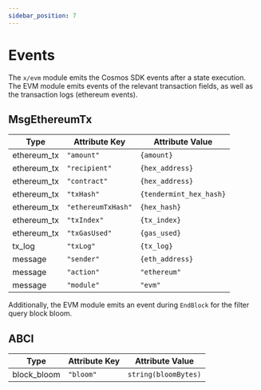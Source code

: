 ```yaml
---
sidebar_position: 7
---
```


# Events

The `x/evm` module emits the Cosmos SDK events after a state execution.
The EVM module emits events of the relevant transaction fields, as well as the transaction logs (ethereum events).

## MsgEthereumTx

| Type        | Attribute Key      | Attribute Value         |
| ----------- | ------------------ | ----------------------- |
| ethereum_tx | `"amount"`         | `{amount}`              |
| ethereum_tx | `"recipient"`      | `{hex_address}`         |
| ethereum_tx | `"contract"`       | `{hex_address}`         |
| ethereum_tx | `"txHash"`         | `{tendermint_hex_hash}` |
| ethereum_tx | `"ethereumTxHash"` | `{hex_hash}`            |
| ethereum_tx | `"txIndex"`        | `{tx_index}`            |
| ethereum_tx | `"txGasUsed"`      | `{gas_used}`            |
| tx_log      | `"txLog"`          | `{tx_log}`              |
| message     | `"sender"`         | `{eth_address}`         |
| message     | `"action"`         | `"ethereum"`            |
| message     | `"module"`         | `"evm"`                 |

Additionally, the EVM module emits an event during `EndBlock` for the filter query block bloom.

## ABCI

| Type        | Attribute Key | Attribute Value      |
| ----------- | ------------- | -------------------- |
| block_bloom | `"bloom"`     | `string(bloomBytes)` |
